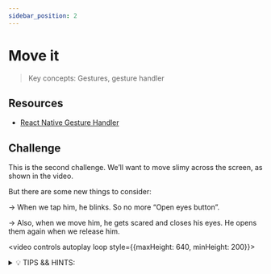 ```yaml
---
sidebar_position: 2
---
```


# Move it

> Key concepts: Gestures, gesture handler

## Resources

- [React Native Gesture Handler](https://docs.swmansion.com/react-native-gesture-handler/docs/)

## Challenge

This is the second challenge. We’ll want to move slimy across the screen, as shown in the video.

But there are some new things to consider:

→ When we tap him, he blinks. So no more “Open eyes button”.

→ Also, when we move him, he gets scared and closes his eyes. He opens them again when we release him.

<video controls autoplay loop style={{maxHeight: 640, minHeight: 200}}>

  <source src="https://user-images.githubusercontent.com/80724668/187310476-d70ffc08-1752-478b-b28d-761209667654.mov" />
</video>

<details>
<summary>💡 TIPS && HINTS:</summary>

- You’ll need to use a gesture handler.
- You’ll need to combine two gestures, one for the dragging and one for the tapping.
- You’ll need to save the previous position to be able to start from where you left off. Maybe an (x, y) shared value can help.

❔ Questions to consider:

- Is it possible to try to make the timing of the eyes more realistic? How?
</details>
